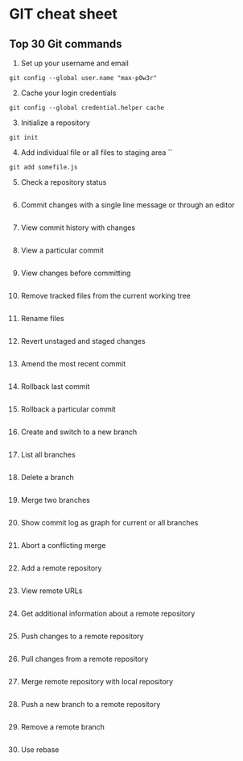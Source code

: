 # GIT cheat sheet

## Top 30 Git commands

1. Set up your username and email
 ```
 git config --global user.name "max-p0w3r"
```
 
2. Cache your login credentials  
```
git config --global credential.helper cache
```
3. Initialize a repository  
```
git init
```
4. Add individual file or all files to staging area   ``
```
git add somefile.js
```

5. Check a repository status
```
```
6. Commit changes with a single line message or through an editor
```
```
7. View commit history with changes
```
```
8. View a particular commit
```
```
9. View changes before committing
```
```
10. Remove tracked files from the current working tree
```
```
11. Rename files
```
```
12. Revert unstaged and staged changes
```
```
13. Amend the most recent commit
```
```
14. Rollback last commit
```
```
15. Rollback a particular commit
```
```
16. Create and switch to a new branch
```
```
17. List all branches
```
```
18. Delete a branch
```
```
19. Merge two branches
```
```
20. Show commit log as graph for current or all branches
```
```
21. Abort a conflicting merge
```
```
22. Add a remote repository
```
```
23. View remote URLs
```
```
24. Get additional information about a remote repository
```
```
25. Push changes to a remote repository
```
```
26. Pull changes from a remote repository
```
```
27. Merge remote repository with local repository
```
```
28. Push a new branch to a remote repository
```
```
29. Remove a remote branch
```
```
30. Use rebase
```
```


















